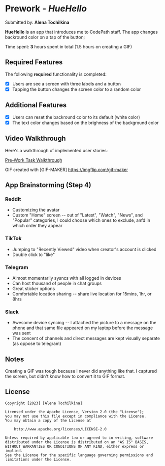 # Prework - *HueHello*

Submitted by: **Alena Tochilkina**

**HueHello** is an app that introduces me to CodePath staff. The app changes backround color on a tap of the button;

Time spent: **3** hours spent in total (1.5 hours on creating a GIF)

## Required Features

The following **required** functionality is completed:

- [x] Users are see a screen with three labels and a button
- [x] Tapping the button changes the screen color to a random color

## Additional Features

 - [x] Users can reset the backround color to its default (white color)
 - [x] The text color changes based on the brighness of the background color

## Video Walkthrough

Here's a walkthrough of implemented user stories:

[Pre-Work Task Walkthrough](https://i.imgur.com/5ZIwuQk.gif)

<!-- Replace this with whatever GIF tool you used! -->
GIF created with [GIF-MAKER] https://imgflip.com/gif-maker

## App Brainstorming (Step 4)
 ### Reddit
 - Customizing the avatar
 - Custom "Home" screen -- out of "Latest", "Watch", "News", and "Popular" categories, I could choose which ones to exclude, anfd in which order they appear
 
 ### TikTok
 - Jumping to "Recently Viewed" video when creator's account is clicked
 - Double click to "like"
 
 ### Telegram
 - Almost momentarily sysncs with all logged in devices
 - Can host thousand of people in chat groups
 - Great sticker options
 - Comfortable location sharing -- share live location for 15mins, 1hr, or 8hrs
 
 ### Slack
 - Awesome device syncing -- I attached the picture to a message on the phone and that same file appeared on my laptop before the message was sent
 - The concent of channels and direct messages are kept visually separate (as oppose to telegram)

## Notes

Creating a GIF was tough because I never did anything like that. I captured the screen, but didn't know how to convert it to GIF format.

## License

    Copyright [2023] [Alena Tochilkina]

    Licensed under the Apache License, Version 2.0 (the "License");
    you may not use this file except in compliance with the License.
    You may obtain a copy of the License at

        http://www.apache.org/licenses/LICENSE-2.0

    Unless required by applicable law or agreed to in writing, software
    distributed under the License is distributed on an "AS IS" BASIS,
    WITHOUT WARRANTIES OR CONDITIONS OF ANY KIND, either express or implied.
    See the License for the specific language governing permissions and
    limitations under the License.





